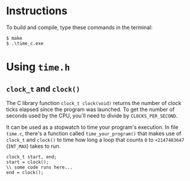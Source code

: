 # Instructions

To build and compile, type these commands in the terminal:

```
$ make
$ .\time_c.exe
```

# Using `time.h`

## `clock_t` and `clock()`

The C library function `clock_t clock(void)` returns the number of clock ticks elapsed since the program was launched. To get the number of seconds used by the CPU, you'll need to divide by `CLOCKS_PER_SECOND`.

It can be used as a stopwatch to time your program's execution. In file `time.c`, there's a function called `time_your_program()` that makes use of `clock_t` and `clock()` to time how long a loop that counts `0` to `+2147483647` (`INT_MAX`) takes to run.

```
clock_t start, end;
start = clock();
\\ some code runs here...
end = clock();
```